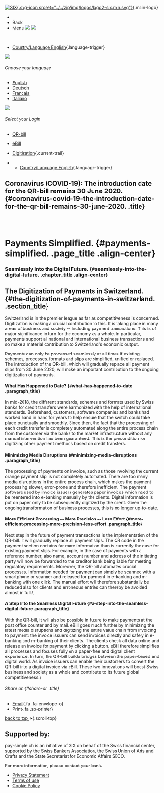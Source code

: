 [![SIX](../../zip/img/logos/logo-six.min.png "SIX"){.svg-icon
srcset="../../zip/img/logos/logo2-six.min.svg"}](../home.html){.main-logo}

-   
-   Back
-   Menu
    ![](data:image/svg+xml;base64,PHN2ZyB2aWV3Ym94PSIwIDAgMTYgMTYiPgogICAgICAgICAgICA8cGF0aCBkPSJNMCA3aDE2djJIMFY3em0wLTVoMTZ2MkgwVjJ6bTAgMTBoMTZ2Mkgwdi0yeiI+PC9wYXRoPgogICAgICAgICAgPC9zdmc+)
    ![](data:image/svg+xml;base64,PHN2ZyB2aWV3Ym94PSIwIDAgMTYgMTYiPgogICAgICAgICAgICA8cGF0aCBkPSJNNy4zMTYgOEwyLjM0MiAzLjAyNSAyIDIuNjg1IDIuNjg0IDJsLjM0LjM0Mkw4IDcuMzE2bDQuOTc1LTQuOTc0LjM0LS4zNDIuNjg1LjY4NC0uMzQyLjM0TDguNjg0IDhsNC45NzQgNC45NzUuMzQyLjM0LS42ODQuNjg1LS4zNC0uMzQyTDggOC42ODRsLTQuOTc1IDQuOTc0LS4zNC4zNDJMMiAxMy4zMTZsLjM0Mi0uMzRMNy4zMTYgOHoiPjwvcGF0aD4KICAgICAgICAgIDwvc3ZnPg==)

&nbsp;

-   [Country/Language English](digitalisierung.html#){.language-trigger}

![](data:image/svg+xml;base64,PHN2ZyB2aWV3Ym94PSIwIDAgMTYgMTYiPgogICAgICAgICAgICAgICAgICA8cGF0aCBkPSJNNy4zMTYgOEwyLjM0MiAzLjAyNSAyIDIuNjg1IDIuNjg0IDJsLjM0LjM0Mkw4IDcuMzE2bDQuOTc1LTQuOTc0LjM0LS4zNDIuNjg1LjY4NC0uMzQyLjM0TDguNjg0IDhsNC45NzQgNC45NzUuMzQyLjM0LS42ODQuNjg1LS4zNC0uMzQyTDggOC42ODRsLTQuOTc1IDQuOTc0LS4zNC4zNDJMMiAxMy4zMTZsLjM0Mi0uMzRMNy4zMTYgOHoiPjwvcGF0aD4KICAgICAgICAgICAgICAgIDwvc3ZnPg==)

###### Choose your language

-   [English](digitalisierung.html)
-   [Deutsch](https://www.einfach-zahlen.ch/de/home/digitalisierung.html)
-   [Français](https://www.einfach-zahlen.ch/fr/home/digitalisierung.html)
-   [Italiano](https://www.einfach-zahlen.ch/it/home/digitalisierung.html)

![](data:image/svg+xml;base64,PHN2ZyB2aWV3Ym94PSIwIDAgMTYgMTYiPgogICAgICAgICAgICAgICAgPHBhdGggZD0iTTcuMzE2IDhMMi4zNDIgMy4wMjUgMiAyLjY4NSAyLjY4NCAybC4zNC4zNDJMOCA3LjMxNmw0Ljk3NS00Ljk3NC4zNC0uMzQyLjY4NS42ODQtLjM0Mi4zNEw4LjY4NCA4bDQuOTc0IDQuOTc1LjM0Mi4zNC0uNjg0LjY4NS0uMzQtLjM0Mkw4IDguNjg0bC00Ljk3NSA0Ljk3NC0uMzQuMzQyTDIgMTMuMzE2bC4zNDItLjM0TDcuMzE2IDh6Ij48L3BhdGg+CiAgICAgICAgICAgICAgPC9zdmc+)

###### Select your Login

-   [QR-bill](qr-bill.html)

-   [eBill](ebill.html)

-   [Digitization](digitalisierung.html){.current-trail}

-   -   [Country/Language English](digitalisierung.html#){.language-trigger}

## Coronavirus (COVID-19): The introduction date for the QR-bill remains 30 June 2020. {#coronavirus-covid-19-the-introduction-date-for-the-qr-bill-remains-30-june-2020. .title}

\
 

# Payments Simplified. {#payments-simplified. .page_title .align-center}

### Seamlessly Into the Digital Future. {#seamlessly-into-the-digital-future. .chapter_title .align-center}

## The Digitization of Payments in Switzerland. {#the-digitization-of-payments-in-switzerland. .section_title}

Switzerland is in the premier league as far as competitiveness is concerned. Digitization is making a crucial contribution to
this. It is taking place in many areas of business and society -- including payment transactions. This is of major significance in
turn for the economy as a whole. In particular, payments support all national and international business transactions and so make
a material contribution to Switzerland's economic output. 

Payments can only be processed seamlessly at all times if existing schemes, processes, formats and slips are simplified, unified
or replaced. The introduction of the QR-bill, which will gradually replace all payment slips from 30 June 2020, will make an
important contribution to the ongoing digitization of payments.

#### What Has Happened to Date? {#what-has-happened-to-date .paragraph_title}

In mid-2018, the different standards, schemes and formats used by Swiss banks for credit transfers were harmonized with the help
of international standards. Beforehand, customers, software companies and banks had worked hand in hand for years to help ensure
that the switch could take place punctually and smoothly. Since then, the fact that the processing of each credit transfer is
completely automated along the entire process chain from the customer via the banks to the market infrastructure without any
manual intervention has been guaranteed. This is the precondition for digitizing other payment methods based on credit transfers.

#### Minimizing Media Disruptions {#minimizing-media-disruptions .paragraph_title}

The processing of payments on invoice, such as those involving the current orange payment slip, is not completely automated. There
are too many media disruptions in the entire process chain, which makes the payment processing slower, error-prone and therefore
inefficient. The payment software used by invoice issuers generates paper invoices which need to be reentered into e-banking
manually by the clients. Digital information is put on paper only to be subsequently digitized by the client. Given the ongoing
transformation of business processes, this is no longer up-to-date.

#### More Efficient Processing -- More Precision -- Less Effort {#more-efficient-processing-more-precision-less-effort .paragraph_title}

Next step in the future of payment transactions is the implementation of the QR-bill. It will gradually replace all payment slips.
The QR code in the payment section contains far more information than is currently the case for existing payment slips. For
example, in the case of payments with a reference number, also name, account number and address of the initiating party will now
be forwarded to the creditor bank being liable for meeting regulatory requirements. Moreover, the QR-bill automates crucial
processes. Information needed for payment can simply be scanned with a smartphone or scanner and released for payment in e-banking
and m-banking with one click. The manual effort will therefore substantially be reduced also for clients and erroneous entries can
thereby be avoided almost in full.\

#### A Step Into the Seamless Digital Future {#a-step-into-the-seamless-digital-future .paragraph_title}

With the QR-bill, it will also be possible in future to make payments at the post office counter and by mail. eBill goes much
further by minimizing the latest media disruptions and digitizing the entire value chain from invoicing to payment: the invoice
issuers can send invoices directly and safely in e-banking and m-banking of their clients. The clients check all data online and
release an invoice for payment by clicking a button. eBill therefore simplifies all processes and focuses fully on a paper-free
and digital client experience. In turn, the QR-bill builds bridges between the paper-based and digital world. As invoice issuers
can enable their customers to convert the QR-bill into a digital invoice via eBill. These two innovations will boost Swiss
business and society as a whole and contribute to its future global competitiveness.\

###### Share on {#share-on .title}

-   [Email](mailto:?subject=Web-Page%20recommendation%3A%20&body=I%27ve%20found%20an%20interesting%20page%20and%20thought%20you%20should%20read%20it.%0APlease%20click%20on%20the%20following%20link%20to%20open%20it%3A%0d%0ahttps%3A%2F%2Fwww.einfach-zahlen.ch%2Fen%2Fhome%2Fdigitalisierung.html%3Futm_campaign%3Dpage-interactivity%26utm_medium%3Dshare%26utm_content%3Dhttps%3A%2F%2Fwww.einfach-zahlen.ch%2Fen%2Fhome%2Fdigitalisierung.html%26utm_medium%3Demail%0d%0a){.fa
    .fa-envelope-o}
-   [Print](digitalisierung.html# "Print"){.fa .sp-printer}

[back to top
![](data:image/svg+xml;base64,PHN2ZyB3aWR0aD0iMTEiIGhlaWdodD0iMTAiIHZpZXdib3g9IjAgMCAxMSAxMCIgeG1sbnM9Imh0dHA6Ly93d3cudzMub3JnLzIwMDAvc3ZnIj4KICAgICAgICAgICAgICA8cGF0aCBkPSJNNS41IDEuM0wxMC4xMjUgNSA1LjUgOC43Ij48L3BhdGg+PHBhdGggZD0iTTEwIDVIMSIgc3Ryb2tlLWxpbmVjYXA9InNxdWFyZSI+PC9wYXRoPgogICAgICAgICAgICA8L3N2Zz4=)](digitalisierung.html#){.scroll-top}

## Supported by:

pay-simple.ch is an initiative of SIX on behalf of the Swiss financial center, supported by the Swiss Bankers Association, the
Swiss Union of Arts and Crafts and the State Secretariat for Economic Affairs SECO.

For more information, please contact your bank.

-   [Privacy Statement](../services/legal/privacy-statement.html)
-   [Terms of use](../services/legal/terms-of-use.html)
-   [Cookie Policy](../services/legal/cookie-policy.html)
